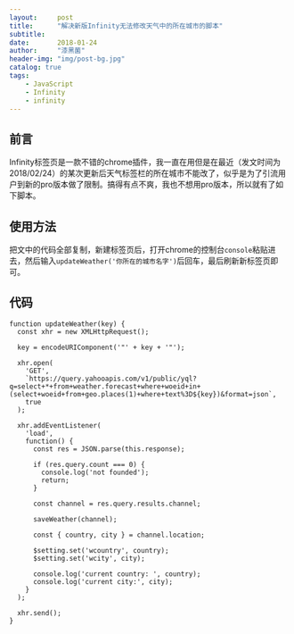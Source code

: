 ```yaml
---
layout:     post
title:      "解决新版Infinity无法修改天气中的所在城市的脚本"
subtitle:   
date:       2018-01-24
author:     "漆黑菌"
header-img: "img/post-bg.jpg"
catalog: true
tags:
    - JavaScript
    - Infinity
    - infinity
---
```


## 前言
Infinity标签页是一款不错的chrome插件，我一直在用但是在最近（发文时间为2018/02/24）的某次更新后天气标签栏的所在城市不能改了，似乎是为了引流用户到新的pro版本做了限制。搞得有点不爽，我也不想用pro版本，所以就有了如下脚本。

## 使用方法
把文中的代码全部复制，新建标签页后，打开chrome的控制台`console`粘贴进去，然后输入`updateWeather('你所在的城市名字')`后回车，最后刷新新标签页即可。

## 代码
```
function updateWeather(key) {
  const xhr = new XMLHttpRequest();

  key = encodeURIComponent('"' + key + '"');

  xhr.open(
    'GET',
    `https://query.yahooapis.com/v1/public/yql?q=select+*+from+weather.forecast+where+woeid+in+(select+woeid+from+geo.places(1)+where+text%3D${key})&format=json`,
    true
  );

  xhr.addEventListener(
    'load',
    function() {
      const res = JSON.parse(this.response);

      if (res.query.count === 0) {
        console.log('not founded');
        return;
      }

      const channel = res.query.results.channel;
      
      saveWeather(channel);

      const { country, city } = channel.location;

      $setting.set('wcountry', country);
      $setting.set('wcity', city);

      console.log('current country: ', country);
      console.log('current city:', city);
    }
  );

  xhr.send();
}
```